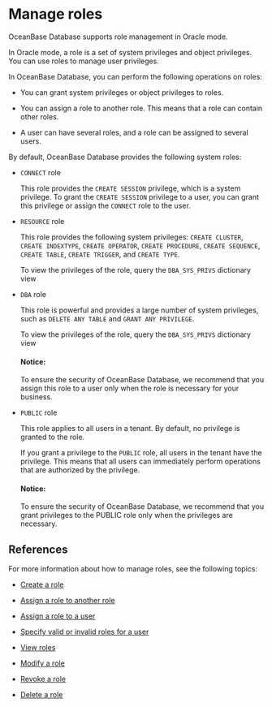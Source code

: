 # Manage roles

OceanBase Database supports role management in Oracle mode.

In Oracle mode, a role is a set of system privileges and object privileges. You can use roles to manage user privileges.

In OceanBase Database, you can perform the following operations on roles:

* You can grant system privileges or object privileges to roles.

* You can assign a role to another role. This means that a role can contain other roles.

* A user can have several roles, and a role can be assigned to several users.

By default, OceanBase Database provides the following system roles:

* `CONNECT` role

   This role provides the `CREATE SESSION` privilege, which is a system privilege. To grant the `CREATE SESSION` privilege to a user, you can grant this privilege or assign the `CONNECT` role to the user.

* `RESOURCE` role

   This role provides the following system privileges: `CREATE CLUSTER`, `CREATE INDEXTYPE`, `CREATE OPERATOR`, `CREATE PROCEDURE`, `CREATE SEQUENCE`, `CREATE TABLE`, `CREATE TRIGGER`, and `CREATE TYPE`.

   To view the privileges of the role, query the `DBA_SYS_PRIVS` dictionary view

* `DBA` role

   This role is powerful and provides a large number of system privileges, such as `DELETE ANY TABLE` and `GRANT ANY PRIVILEGE`.

   To view the privileges of the role, query the `DBA_SYS_PRIVS` dictionary view

  <main id="notice" type='notice'>
    <h4>Notice:</h4>
    <p>To ensure the security of OceanBase Database, we recommend that you assign this role to a user only when the role is necessary for your business. </p>
  </main>

* `PUBLIC` role

   This role applies to all users in a tenant. By default, no privilege is granted to the role.

   If you grant a privilege to the `PUBLIC` role, all users in the tenant have the privilege. This means that all users can immediately perform operations that are authorized by the privilege.

  <main id="notice" type='notice'>
    <h4>Notice:</h4>
    <p>To ensure the security of OceanBase Database, we recommend that you grant privileges to the PUBLIC role only when the privileges are necessary. </p>
  </main>

## References

For more information about how to manage roles, see the following topics:

* [Create a role](../../../../../7.reference/2.administrator-guide/2.basic-database-management/4.manage-tenants/5.manage-users-and-permissions/2.oracle-mode/9.manage-roles-of-oracle-mode/2.create-role-of-oracle-mode.md)

* [Assign a role to another role](../../../../../7.reference/2.administrator-guide/2.basic-database-management/4.manage-tenants/5.manage-users-and-permissions/2.oracle-mode/9.manage-roles-of-oracle-mode/3.grant-a-role-to-a-role-of-oracle-mode.md)

* [Assign a role to a user](../../../../../7.reference/2.administrator-guide/2.basic-database-management/4.manage-tenants/5.manage-users-and-permissions/2.oracle-mode/9.manage-roles-of-oracle-mode/4.grant-a-role-to-a-user-of-oracle-mode.md)

* [Specify valid or invalid roles for a user](../../../../../7.reference/2.administrator-guide/2.basic-database-management/4.manage-tenants/5.manage-users-and-permissions/2.oracle-mode/9.manage-roles-of-oracle-mode/5.specify-an-active-or-inactive-role-for-the-user-of-oracle-mode.md)

* [View roles](../../../../../7.reference/2.administrator-guide/2.basic-database-management/4.manage-tenants/5.manage-users-and-permissions/2.oracle-mode/9.manage-roles-of-oracle-mode/6.view-roles-of-oracle-mode.md)

* [Modify a role](../../../../../7.reference/2.administrator-guide/2.basic-database-management/4.manage-tenants/5.manage-users-and-permissions/2.oracle-mode/9.manage-roles-of-oracle-mode/7.modify-a-role-of-oracle-mode.md)

* [Revoke a role](../../../../../7.reference/2.administrator-guide/2.basic-database-management/4.manage-tenants/5.manage-users-and-permissions/2.oracle-mode/9.manage-roles-of-oracle-mode/8.revoke-role-of-oracle-mode.md)

* [Delete a role](../../../../../7.reference/2.administrator-guide/2.basic-database-management/4.manage-tenants/5.manage-users-and-permissions/2.oracle-mode/9.manage-roles-of-oracle-mode/9.delete-a-role-of-oracle-mode.md)

